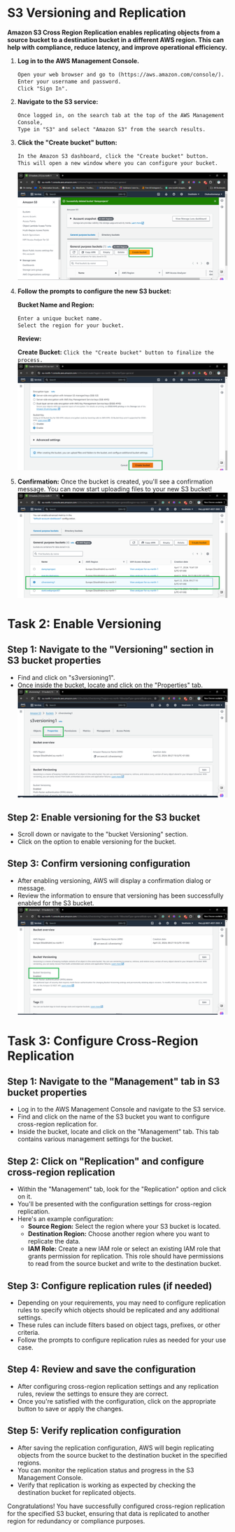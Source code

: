 # S3 Versioning and Replication

**Amazon S3 Cross Region Replication enables replicating objects from a source bucket to a destination bucket in a different AWS region. This can help with compliance, reduce latency, and improve operational efficiency.**


1. **Log in to the AWS Management Console.**
   ```
   Open your web browser and go to (https://aws.amazon.com/console/).
   Enter your username and password.
   Click "Sign In".
   ```
2. **Navigate to the S3 service:**
   ```
   Once logged in, on the search tab at the top of the AWS Management Console,
   Type in "S3" and select "Amazon S3" from the search results.
   ```

3. **Click the "Create bucket" button:**
   ```
   In the Amazon S3 dashboard, click the "Create bucket" button.
   This will open a new window where you can configure your bucket.
   ```
   ![screenshot of the create bucket button](image/Create_bucket.png)

4. **Follow the prompts to configure the new S3 bucket:**
   
   **Bucket Name and Region:**
   ```
   Enter a unique bucket name.
   Select the region for your bucket.
   ```
   
   **Review:**
   
   **Create Bucket:**
   `Click the "Create bucket" button to finalize the process.`
   ![screenshot of creating bucket button](image/Creating_bucket.png)

5. **Confirmation:**
   Once the bucket is created, you'll see a confirmation message.
   You can now start uploading files to your new S3 bucket!
   ![screenshot of bucket created](image/s3versioning1.png)

# Task 2: Enable Versioning

## Step 1: Navigate to the "Versioning" section in S3 bucket properties
- Find and click on "s3versioning1".
- Once inside the bucket, locate and click on the "Properties" tab.
  ![screenshot of properties](image/s3versioningproperties.png)

## Step 2: Enable versioning for the S3 bucket
- Scroll down or navigate to the "bucket Versioning" section.
- Click on the option to enable versioning for the bucket.

## Step 3: Confirm versioning configuration
- After enabling versioning, AWS will display a confirmation dialog or message.
- Review the information to ensure that versioning has been successfully enabled for the S3 bucket.
  ![screenshot of versioning enabled](image/s3versioningenabled.png)


# Task 3: Configure Cross-Region Replication

## Step 1: Navigate to the "Management" tab in S3 bucket properties
- Log in to the AWS Management Console and navigate to the S3 service.
- Find and click on the name of the S3 bucket you want to configure cross-region replication for.
- Inside the bucket, locate and click on the "Management" tab. This tab contains various management settings for the bucket.

## Step 2: Click on "Replication" and configure cross-region replication
- Within the "Management" tab, look for the "Replication" option and click on it.
- You'll be presented with the configuration settings for cross-region replication.
- Here's an example configuration:
  - **Source Region:** Select the region where your S3 bucket is located.
  - **Destination Region:** Choose another region where you want to replicate the data.
  - **IAM Role:** Create a new IAM role or select an existing IAM role that grants permission for replication. This role should have permissions to read from the source bucket and write to the destination bucket.
  
## Step 3: Configure replication rules (if needed)
- Depending on your requirements, you may need to configure replication rules to specify which objects should be replicated and any additional settings.
- These rules can include filters based on object tags, prefixes, or other criteria.
- Follow the prompts to configure replication rules as needed for your use case.

## Step 4: Review and save the configuration
- After configuring cross-region replication settings and any replication rules, review the settings to ensure they are correct.
- Once you're satisfied with the configuration, click on the appropriate button to save or apply the changes.

## Step 5: Verify replication configuration
- After saving the replication configuration, AWS will begin replicating objects from the source bucket to the destination bucket in the specified regions.
- You can monitor the replication status and progress in the S3 Management Console.
- Verify that replication is working as expected by checking the destination bucket for replicated objects.

Congratulations! You have successfully configured cross-region replication for the specified S3 bucket, ensuring that data is replicated to another region for redundancy or compliance purposes.



